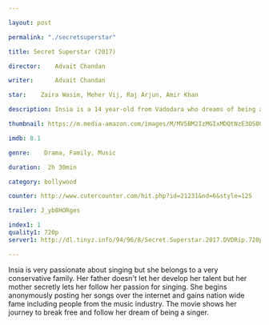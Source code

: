 ```yaml
---

layout: post

permalink: "./secretsuperstar"

title: Secret Superstar (2017)

director:    Advait Chandan

writer:      Advait Chandan

star:    Zaira Wasim, Meher Vij, Raj Arjun, Amir Khan

description: Insia is a 14 year-old from Vadodara who dreams of being a singer one day.

thumbnail: https://m.media-amazon.com/images/M/MV5BM2IzMGIxMDQtNzE3OS00MGZjLTljNzgtMGE2MjAyZThmNjNhXkEyXkFqcGdeQXVyMTExNDQ2MTI@._V1_UY268_CR9,0,182,268_AL__QL50.jpg

imdb: 8.1

genre:    Drama, Family, Music

duration:  2h 30min

category: bollywood

counter: http://www.cutercounter.com/hit.php?id=21231&nd=6&style=125

trailer: J_yb8HORges

index1: 1
quality1: 720p
server1: http://dl.tinyz.info/94/96/8/Secret.Superstar.2017.DVDRip.720p.Tehmovies.mkv

---
```


Insia is very passionate about singing but she belongs to a very conservative family. Her father doesn't let her develop her talent but her mother secretly lets her follow her passion for singing. She begins anonymously posting her songs over the internet and gains nation wide fame including people from the music industry. The movie shows her journey to break free and follow her dream of being a singer.